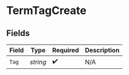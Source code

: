 # TermTagCreate


## Fields

| Field              | Type               | Required           | Description        |
| ------------------ | ------------------ | ------------------ | ------------------ |
| `Tag`              | *string*           | :heavy_check_mark: | N/A                |